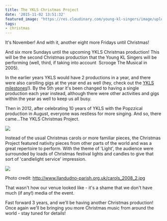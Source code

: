 ```yaml
---
title: The YKLS Christmas Project
date: '2015-11-02 13:51:32'
featured_image: "https://res.cloudinary.com/young-kl-singers/image/upload/c_crop,g_xy_center,h_600,w_800,x_430,y_440/v1521362886/ykls_xmas_2012_2_LR-01.jpg"
tags:
- christmas
---
```


It's November! And with it, another eight more Fridays until Christmas!

And six more Sundays until the upcoming YKLS Christmas production! This will be the second Christmas production that the Young KL Singers will be performing (well, third, if taking into account 
Scrooge The Musical in 2005).

In the earlier years YKLS would have 2 productions in a year, and there were also carolling gigs at the year end as well (hey, check out the 
[YKLS milestones](http://www.youngklsingers.com/concerts/past-concerts/)!). By the 5th year it's been changed to having a single production each year instead, although there were other activities and gigs within the year as well to keep us all busy.

Then in 2012, after celebrating 10 years of YKLS with the Popzzical production in August, everyone was restless for more singing. And so, there came...The YKLS Christmas Project.


![](https://res.cloudinary.com/young-kl-singers/image/upload/v1521362886/ykls_xmas_2012_2_LR-01.jpg)

Instead of the usual Christmas carols or more familiar pieces, the Christmas Project featured nativity pieces from other parts of the world and was a great repertoire to perform. With the theme of 'Light', the audience were surrounded by loads of Christmas festival lights and candles to give that sort of 'candlelight service' impression.


![](https://res.cloudinary.com/young-kl-singers/image/upload/v1521361827/20151102-The-YKLS-Christmas-Project-Llandudno-Parish.jpg)

Photo credit: http://www.llandudno-parish.org.uk/carols_2008_2.jpg

That wasn't how our venue looked like - it's a shame that we don't have much (if any!) media of the event.

Fast forward 3 years, and we'll be having another Christmas production! Once again we'll be bringing you more Christmas music from around the world - stay tuned for details!
